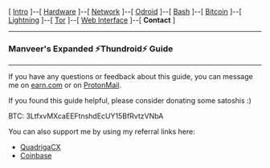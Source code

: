 [ [Intro](README.md) ]--[ [Hardware](thundroid_01_hardware.md) ]--[ [Network](thundroid_02_network.md) ]--[ [Odroid](thundroid_03_odroid.md) ]--[ [Bash](thundroid_04_bash.md) ]--[ [Bitcoin](thundroid_05_bitcoin.md) ]--[ [Lightning](thundroid_06_lnd.md) ]--[ [Tor](thundroid_07_tor.md) ]--[ [Web Interface](thundroid_08_webinterface.md) ]--[ **Contact** ]

--------
### Manveer's Expanded :zap:Thundroid:zap: Guide
--------

If you have any questions or feedback about this guide, you can message me on [earn.com](https://earn.com/manveer/referral/?a=q2zsrtda8fkd8adl) or on [ProtonMail](mailto:manveer.jarosz@pm.me).

If you found this guide helpful, please consider donating some satoshis :)

BTC: 3LtfxvMXcaEEFtnshdEcUY15BfRvtzVNbA

You can also support me by using my referral links here:

* [QuadrigaCX](https://www.quadrigacx.com/?ref=01quqw4ytv4vcjhkuvzhi0ng)
* [Coinbase](https://www.coinbase.com/join/583a90629ef1db7895bb2913)